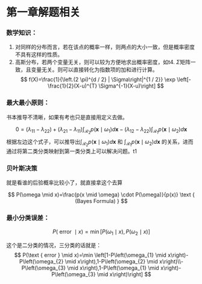 # 第一章解题相关

### 数学知识：

1. 对同样的分布而言，若在该点的概率一样，则两点的大小一致，但是概率密度不具有这样的性质。
2. 高斯分布，若两个变量无关，则可以较为方便地求出概率密度，如t4. $\Sigma$矩阵一致，且变量无关。则可以直接转化为指数项的加和进行计算。
$$
f(X)=\frac{1}{\left.(2 \pi)^{d / 2} | \Sigma\right|^{1 / 2}} \exp \left[-\frac{1}{2}(X-u)^{T} \Sigma^{-1}(X-u)\right]
$$



### 最大最小原则：

书本推导不清晰，如果有考也只是直接用定义去做。

$$
0=\left(\lambda_{11}-\lambda_{22}\right)+\left(\lambda_{21}-\lambda_{11}\right) \int_{\mathcal{R}_{2}} p\left(\mathbf{x} \mid \omega_{1}\right) d \mathbf{x}-\left(\lambda_{12}-\lambda_{22}\right) \int_{\mathcal{R}_{1}} p\left(\mathbf{x} \mid \omega_{2}\right) d \mathbf{x}
$$
根据左边这个式子，可以推导出$\int_{\mathcal{R}_{2}} p\left(\mathbf{x} \mid \omega_{1}\right) d \mathbf{x}$ 和 $\int_{\mathcal{R}_{1}} p\left(\mathbf{x} \mid \omega_{2}\right) d \mathbf{x}$ 的关系，进而通过将第二类分类映射到第一类分类上可以解决问题。t1



### 贝叶斯决策

就是看谁的后验概率比较小了，就直接拿这个去算

$$
P(\omega \mid x)=\frac{p(x \mid \omega) \cdot P(\omega)}{p(x)} \text { (Bayes Formula) }
$$



### 最小分类误差：

$$
P(\text { error } \mid x)=\min \left[P\left(\omega_{1} \mid x\right), P\left(\omega_{2} \mid x\right)\right]
$$

这个是二分类的情况，三分类的话就是：
$$
P(\text { error } \mid x)=\min \left[1-P\left(\omega_{1} \mid x\right)- P\left(\omega_{2} \mid x\right),1-P\left(\omega_{2} \mid x\right)\\- P\left(\omega_{3} \mid x\right),1-P\left(\omega_{1} \mid x\right)- P\left(\omega_{3} \mid x\right)\right]
$$
